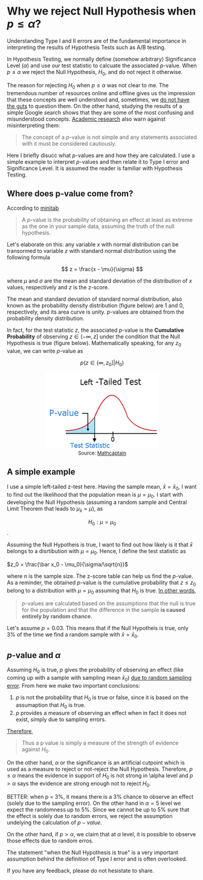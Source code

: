 <script type="text/x-mathjax-config"> MathJax.Hub.Config({ tex2jax: {inlineMath: [['$','$'], ['\\(','\\)']]} }); </script> <script src="https://cdnjs.cloudflare.com/ajax/libs/mathjax/2.7.0/MathJax.js?config=TeX-AMS-MML_HTMLorMML" type="text/javascript"></script>

# Why we reject Null Hypothesis when $p \leq \alpha$?

Understanding Type I and II errors are of the fundamental importance in interpreting the results of Hypothesis Tests such as A/B testing. 

In Hypothesis Testing, we normally define (somehow arbitrary) Significance Level ($\alpha$) and use our test statistic to calcuate the associated $p$-value. When $p \leq \alpha$ we reject the Null Hypothesis, $H_0$, and do not reject it otherwise. 

The reason for rejecting $H_0$ when $p \leq \alpha$ was not clear to me. The tremendous number of resources online and offline gives us the impression that these concepts are well understood and, sometimes, we [do not have the guts](https://math.stackexchange.com/questions/582945/in-statistics-why-do-you-reject-the-null-hypothesis-when-the-p-value-is-less-th) to question them. On the other hand, studying the results of a simple Google search shows that they are some of the most confusing and misunderstood concepts. [Academic research](https://www.ncbi.nlm.nih.gov/pmc/articles/PMC2895822/) also warn against misinterpreting them:

> The concept of a $p$-value is not simple and any statements associated with it must be considered cautiously.

Here I briefly disucc what $p$-values are and how they are calculated. I use a simple example to interpret $p$-values and then  relate it to Type I error and Significance Level. It is assumed the reader is familiar with Hypothesis Testing. 


## Where does p-value come from?

According to [minitab](http://blog.minitab.com/blog/adventures-in-statistics-2/how-to-correctly-interpret-p-values)
> A $p$-value is the probability of obtaining an effect at least as extreme as the one in your sample data, assuming the truth of the null hypothesis. 

Let's elaborate on this: any variable $x$ with normal distribution can be transormed to variable $z$ with standard normal distribution using the following formula

$$
z = \frac{x - \mu}{\sigma}
$$

where $\mu$ and $\sigma$ are the mean and standard deviation of the distribution of $x$ values, respectively and $z$ is the z-score. 

The mean and standard deviation of standard normal distribution, also known as the probability density distribution (figure below) are 1 and 0, respectively, and its area curve is unity. $p$-values are obtained from the probability density distribution. 

In fact, for the test statistic $z$, the associated $p$-value is the **Cumulative Probability** of observing $z \in (-\infty, z]$ under the condition that the Null Hypothesis is true (figure below). Mathematically speaking, for any $z_0$ value, we can write $p$-value as

$$
p\big(z\in(\infty, z_0]|H_0\big)
$$

<div style="text-align:center"><img src ="left-tailed-test.png" height="200" width="300"/><figcaption> <font size="2">Source: <a href="http://www.mathcaptain.com/statistics/p-value.html"> Mathcaptain</a></font></figcaption></div>


## A simple example

I use a simple left-tailed z-test here. Having the sample mean, $\bar x = \bar x_0$, I want to find out the likelihood that the population mean is $\mu = \mu_0$. I start with developing the Null Hypothesis (assuming a random sample and Central Limit Theorem that leads to $\mu_{\bar x} = \mu$), 
as 

$$H_0: \mu = \mu_0$$. 

Assuming the Null Hypotheis is true, I want to find out how likely is it that $\bar {x}$ belongs to a disrtibution with $\mu = \mu_0$. Hence, I define the test statistic as

$z_0 = \frac{\bar x_0 - \mu_0}{\sigma/\sqrt{n}}$

where $n$ is the sample size. The z-score table can help us find the $p$-value. As a reminder, the obtained $p$-value is the cumulative probability that $z \leq z_0$ belong to a distribution with $\mu = \mu_0$ assuming that $H_0$ is true. [In other words](http://blog.minitab.com/blog/adventures-in-statistics-2/how-to-correctly-interpret-p-values), 
> $p$-values are calculated based on the assumptions that the null is true for the population and that the difference in the sample **is caused entirely by random chance.**

Let's assume $p=0.03$. This means that if the Null Hypotheis is true, only 3% of the time we find a random sample with $\bar x = \bar x_0$. 


## $p$-value and $\alpha$

Assuming $H_0$ is true, $p$ gives the probability of observing an effect (like coming up with a sample with sampling mean $\bar x_0$) [due to random sampling error](http://blog.minitab.com/blog/adventures-in-statistics-2/how-to-correctly-interpret-p-values). From here we make two important conclusions:
1. $p$ is not the probability that $H_0$ is true or false, since it is based on the assumaption that $H_0$ is true. 
2. $p$ provides a measure of observing an effect when in fact it does not exist, simply due to sampling errors.

[Therefore](https://www.ncbi.nlm.nih.gov/pmc/articles/PMC2895822/),
> Thus a p value is simply a measure of the strength of evidence against $H_0$.

On the other hand, $\alpha$ or the significance is an artificial cutpoint which is used as a measure to reject or not-reject the Null Hypothesis. Therefore, $p \leq \alpha$ means the evidence in support of $H_0$ is not strong in \alpha level and $p > \alpha$ says the evidence are strong enough not to reject $H_0$.

BETTER: when p = 3%, it means there is a 3% chance to observe an effect (solely due to the sampling error). On the other hand in $\alpha = 5%$ level we expect the randomness up to 5%. Since we cannot be up to 5% sure that the effect is solely due to random errors, we reject the assumption undelying the calculation of $p-value$. 

On the other hand, if $p > \alpha$, we claim that at $\alpha$ level, it is possible to observe those effects due to random erros. 

The statement "when the Null Hypothesis is true" is a very important assumption behind the definition of Type I error and is often overlooked.

If you have any feedback, please do not hesistate to share.
